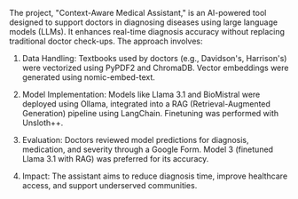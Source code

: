 The project, "Context-Aware Medical Assistant," is an AI-powered tool designed to support doctors in diagnosing diseases using large language models (LLMs). It enhances real-time diagnosis accuracy without replacing traditional doctor check-ups. 
The approach involves:
1. Data Handling: Textbooks used by doctors (e.g., Davidson's, Harrison's) were vectorized using PyPDF2 and ChromaDB. Vector embeddings were generated using nomic-embed-text.
  
2. Model Implementation: Models like Llama 3.1 and BioMistral were deployed using Ollama, integrated into a RAG (Retrieval-Augmented Generation) pipeline using LangChain. Finetuning was performed with Unsloth++.

3. Evaluation: Doctors reviewed model predictions for diagnosis, medication, and severity through a Google Form. Model 3 (finetuned Llama 3.1 with RAG) was preferred for its accuracy.

4. Impact: The assistant aims to reduce diagnosis time, improve healthcare access, and support underserved communities.
